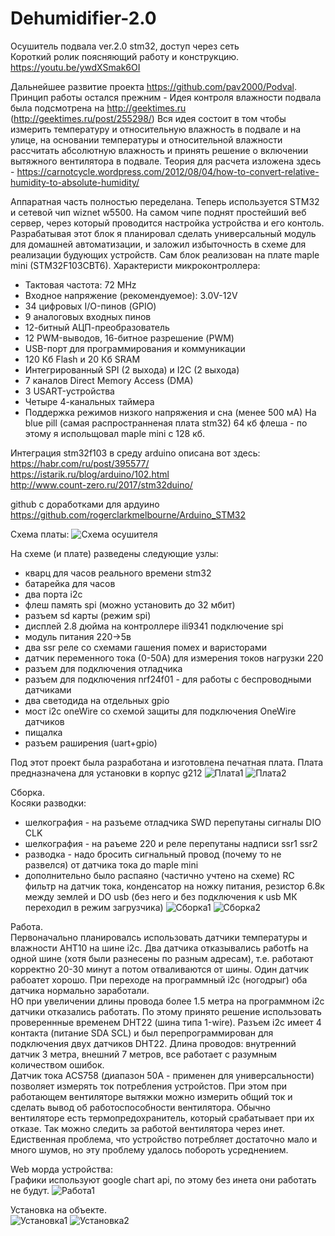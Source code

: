 # Dehumidifier-2.0
Осушитель подвала ver.2.0 stm32, доступ через сеть <br>
Короткий ролик поясняющий работу и конструкцию. https://youtu.be/ywdXSmak6OI <br>

Дальнейшее развитие проекта https://github.com/pav2000/Podval. <br>
Принцип работы остался прежним - Идея контроля влажности подвала была подсмотрена на http://geektimes.ru (http://geektimes.ru/post/255298/) Вся идея состоит в том чтобы измерить температуру и относительную влажность в подвале и на улице, на основании температуры и относительной влажности рассчитать абсолютную влажность и принять решение о включении вытяжного вентилятора в подвале. Теория для расчета изложена здесь - https://carnotcycle.wordpress.com/2012/08/04/how-to-convert-relative-humidity-to-absolute-humidity/

Аппаратная часть полностью переделана. Теперь используется STM32 и сетевой чип wiznet w5500. На самом чипе поднят простейший веб сервер, через который проводится настройка устройства и его контоль. Разрабатывая этот блок я планировал сделать универсальный модуль для домашней автоматизации, и заложил избыточность в схеме для реализации будующих устройств.
Сам блок реализован на плате maple mini (STM32F103CBT6). 
Характеристи микроконтроллера:
- Тактовая частота: 72 MHz
- Входное напряжение (рекомендуемое): 3.0V-12V
- 34 цифровых I/O-пинов (GPIO)
- 9 аналоговых входных пинов
- 12-битный АЦП-преобразователь
- 12 PWM-выводов, 16-битное разрешение (PWM)
- USB-порт для программирования и коммуникации
- 120 Кб Flash и 20 Кб SRAM
- Интегрированный SPI (2 выхода) и I2C (2 выхода)
- 7 каналов Direct Memory Access (DMA)
- 3 USART-устройства
- Четыре 4-канальных таймера
- Поддержка режимов низкого напряжения и сна (менее 500 мА)
На blue pill (самая распространненая плата stm32) 64 кб флеша - по этому я испольщовал maple mini c 128 кб.

Интеграция stm32f103 в среду arduino описана вот здесь:<br>
https://habr.com/ru/post/395577/ <br>
https://istarik.ru/blog/arduino/102.html <br>
http://www.count-zero.ru/2017/stm32duino/ <br>

github с доработками для ардуино https://github.com/rogerclarkmelbourne/Arduino_STM32

Схема платы:
![Схема осушителя](https://github.com/pav2000/Dehumidifier-2.0/blob/master/Picture/Schematic%20ver%202.0.jpg)

На схеме (и плате) разведены следующие узлы:
- кварц для часов реального времени stm32 
- батарейка для часов
- два порта i2c
- флеш память spi (можно установить до 32 мбит)
- разъем sd карты (режим spi)
- дисплей 2.8 дюйма на контроллере ili9341 подключение spi
- модуль питания 220->5в
- два ssr реле со схемами гашения помех и варисторами
- датчик переменного тока (0-50A) для измерения токов нагрузки 220
- разъем для подключения отладчика
- разъем для подключения nrf24f01 - для работы с беспроводными датчиками
- два светодида на отдельных gpio
- мост i2c oneWire со схемой защиты для подключения OneWire датчиков
- пищалка
- разъем раширения (uart+gpio)

Под этот проект была разработана и изготовлена печатная плата. Плата предназначена для установки в корпус g212 
![Плата1](https://github.com/pav2000/Dehumidifier-2.0/blob/master/Picture/20200928_090243.jpg)
![Плата2](https://github.com/pav2000/Dehumidifier-2.0/blob/master/Picture/20200928_090301.jpg)

Сборка.<br>
Косяки разводки:<br>
- шелкография - на разъеме отладчика SWD перепутаны сигналы DIO CLK
- шелкография - на раъеме 220 и реле перепутаны надписи ssr1 ssr2
- разводка - надо бросить сигнальный провод (почему то не развелся) от датчика тока до maple mini
- дополнительно было распаяно (частично учтено на схеме)
RC фильтр на датчик тока, конденсатор на ножку питания, резистор 6.8к между землей и DO usb (без него и без подключения к usb МК переходил в режим загрузчика)
![Сборка1](https://github.com/pav2000/Dehumidifier-2.0/blob/master/Picture/20200929_081615.jpg)
![Сборка2](https://github.com/pav2000/Dehumidifier-2.0/blob/master/Picture/20200929_081629.jpg)

Работа.<br>
Первоначально планировалсь использовать датчики температуры и влажности AHT10 на шине i2c. Два датчика отказывались работfь на одной шине (хотя были разнесены по разным адресам), т.е. работают корректно 20-30 минут а потом отваливаются от шины. Один датчик рабоатет хорошо. При переходе на программный i2c (ногодрыг) оба датчика нормально заработали.<br>
НО при увеличении длины провода более 1.5 метра на программном i2c датчики отказались работать. По этому принято решение использовать провереннные временем DHT22 (шина типа 1-wire). Разъем i2c имеет 4 контакта (питание SDA SCL) и был перепрограммирован для подключения двух датчиков DHT22. 
Длина проводов: внутренний датчик 3 метра, внешний 7 метров, все работает с разумным количеством ошибок.<br>
Датчик тока ACS758 (диапазон 50A - применен для универсальности) позволяет измерять ток потребления устройстов. При этом при работающем вентиляторе вытяжки можно измерить общий ток и сделать вывод об работоспособности вентилятора. Обычно вентиляторе есть термопредохранитель, который срабатывает при их отказе. Так можно следить за работой вентилятора через инет. Едиственная проблема, что устройство потребляет достаточно мало и много шумов, но эту проблему удалось побороть усреднением.

Web морда устройства:<br>
Графики используют google chart api, по этому без инета они работать не будут.
![Работа1](https://github.com/pav2000/Dehumidifier-2.0/blob/master/Picture/Screenshot_2020-11-15-06-59-38.jpg)

Установка на объекте.<br>
![Установка1](https://github.com/pav2000/Dehumidifier-2.0/blob/master/Picture/20201101_104746.jpg)
![Установка2](https://github.com/pav2000/Dehumidifier-2.0/blob/master/Picture/20201101_104822.jpg)



  



